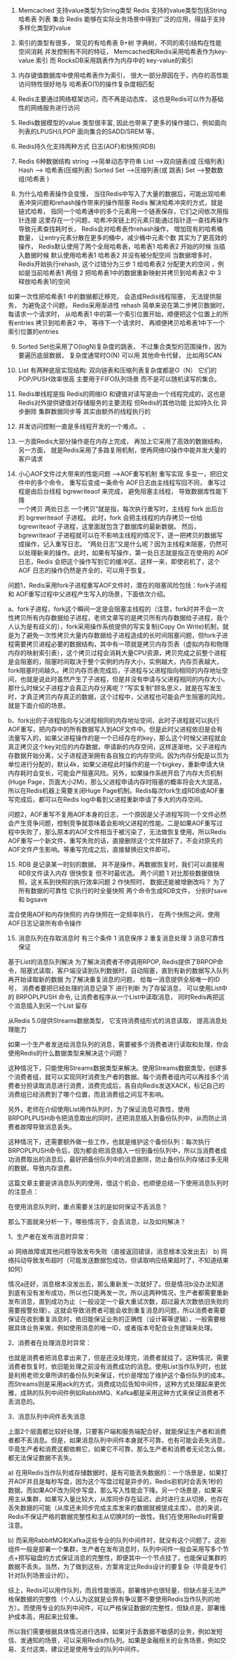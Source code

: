 1.  Memcached 支持value类型为String类型
Redis 支持的value类型包括String 哈希表 列表 集合 
Redis 能够在实际业务场景中得到广泛的应用，得益于支持多样化类型的value

2. 索引的类型有很多， 常见的有哈希表 B+树   字典树，不同的索引结构在性能 空间消耗
并发控制有不同的特征， Memcached和Redis采用哈希表作为key-value 索引
而 RocksDB采用跳表作为内存中的 key-value的索引

3. 内存键值数据库中使用哈希表作为索引， 很大一部分原因在于，内存的高性能访问特性很好地与
哈希表O(1)的操作复杂度相匹配

4. Redis主要通过网络框架访问，而不再是动态库， 这也是Redis可以作为基础性的网络服务进行访问

5. Redis数据模型的value 类型很丰富, 因此也带来了更多的操作接口，例如面向列表的LPUSH/LPOP
面向集合的SADD/SREM 等， 

6. Redis持久化支持两种方式   日志(AOF)和快照(RDB) 

7. Redis 6种数据结构  string -->简单动态字符串   List -->双向链表(或 压缩列表)
Hash --> 哈希表(压缩列表)   Sorted Set -->压缩列表(或 跳表)   Set -->整数数组(哈希表  )

8. 为什么哈希表操作会变慢， 当往Redis中写入了大量的数据后，可能出现哈希表冲突问题和rehash操作带来的操作阻塞
Redis 解决哈希冲突的方式，就是链式哈希， 指同一个哈希通中的多个元素用一个链表保存，它们之间依次用指针连接
这里存在一个问题，哈希冲突链上的元素只能通过指针逐一查找再操作
导致元素查找耗时长， Redis会对哈希表作rehash操作， 增加现有的哈希桶数量， 让entry元素分散在更多的桶中，减少桶中元素个数
其实为了更高效的操作， Redis默认使用了两个全局哈希表，哈希表1  哈希表2 
开始的时候  当插入数据时候 默认使用哈希表1  哈希表2 并没有被分配空间
当数据增多时， Redis开始执行rehash, 这个过错分为三步 
1 给哈希表2 分配更大的空间  ，例如是当前哈希表1 两倍
2 把哈希表1中的数据重新映射并拷贝到哈希表2 中
3 释放哈希表1的空间

如果一次性把哈希表1 中的数据都迁移完， 会造成Redis线程阻塞， 无法提供服务，
为避免这个问题， Redis采用渐进性 rehash
简单来说在第二步拷贝数据时， 每请求一个请求时， 从哈希表1 中的第一个索引位置开始，顺便把这个位置上的所有entries
拷贝到哈希表2 中， 等待下一个请求时， 再顺便拷贝哈希表1中下一个索引位置的entries 

9. Sorted Set也采用了O(logN)复杂度的跳表， 不过集合类型的范围操作，因为要遍历底层数据， 复杂度通常时O(N) 可以用
其他命令代替， 比如用SCAN

10. List  有两种底层实现结构:  双向链表和压缩列表复杂度都是O（N） 它们的POP/PUSH效率很高 主要用于FIFO队列场景
而不是可以随机读写的集合。

11. Redis单线程是指 Redis的网络IO 和键值对读写是由一个线程完成的，这也是Redis对外提供键值对存储服务的主要流程
但Redis的其他功能 比如持久化 异步删除  集群数据同步等  其实由额外的线程执行的

12. 并发访问控制一直是多线程开发的一个难点。 、

13. 一方面Redis大部分操作是在内存上完成， 再加上它采用了高效的数据结构， 
另一方面， 就是Redis采用了多路复用机制，使再网络IO操作中能并发大量的客户请求

14. 小心AOF文件过大带来的性能问题  -->AOF重写机制
重写实现 多变一，把旧文件中的多个命令， 重写后变成一条命令
AOF日志由主线程写回不同， 重写过程是由后台线程 bgrewriteaof 来完成，
避免阻塞主线程， 导致数据库性能下降  
一个拷贝  两处日志
一个拷贝”就是指，每次执行重写时，主线程 fork 出后台的 bgrewriteaof 子进程。
此时，fork 会把主线程的内存拷贝一份给 bgrewriteaof 子进程，这里面就包含了数据库的最新数据。
然后，bgrewriteaof 子进程就可以在不影响主线程的情况下，逐一把拷贝的数据写成操作，记入重写日志。
“两处日志”又是什么呢？因为主线程未阻塞，仍然可以处理新来的操作。此时，如果有写操作，第一处日志就是指正在使用的 AOF 日志，Redis 会把这个操作写到它的缓冲区。这样一来，即使宕机了，这个 AOF 日志的操作仍然是齐全的，可以用于恢复。

问题1，Redis采用fork子进程重写AOF文件时，潜在的阻塞风险包括：fork子进程 和 AOF重写过程中父进程产生写入的场景，下面依次介绍。

a、fork子进程，fork这个瞬间一定是会阻塞主线程的（注意，fork时并不会一次性拷贝所有内存数据给子进程，老师文章写的是拷贝所有内存数据给子进程，我个人认为是有歧义的），fork采用操作系统提供的写实复制(Copy On Write)机制，就是为了避免一次性拷贝大量内存数据给子进程造成的长时间阻塞问题，但fork子进程需要拷贝进程必要的数据结构，其中有一项就是拷贝内存页表（虚拟内存和物理内存的映射索引表），这个拷贝过程会消耗大量CPU资源，拷贝完成之前整个进程是会阻塞的，阻塞时间取决于整个实例的内存大小，实例越大，内存页表越大，fork阻塞时间越久。拷贝内存页表完成后，子进程与父进程指向相同的内存地址空间，也就是说此时虽然产生了子进程，但是并没有申请与父进程相同的内存大小。那什么时候父子进程才会真正内存分离呢？“写实复制”顾名思义，就是在写发生时，才真正拷贝内存真正的数据，这个过程中，父进程也可能会产生阻塞的风险，就是下面介绍的场景。

b、fork出的子进程指向与父进程相同的内存地址空间，此时子进程就可以执行AOF重写，把内存中的所有数据写入到AOF文件中。但是此时父进程依旧是会有流量写入的，如果父进程操作的是一个已经存在的key，那么这个时候父进程就会真正拷贝这个key对应的内存数据，申请新的内存空间，这样逐渐地，父子进程内存数据开始分离，父子进程逐渐拥有各自独立的内存空间。因为内存分配是以页为单位进行分配的，默认4k，如果父进程此时操作的是一个bigkey，重新申请大块内存耗时会变长，可能会产阻塞风险。另外，如果操作系统开启了内存大页机制(Huge Page，页面大小2M)，那么父进程申请内存时阻塞的概率将会大大提高，所以在Redis机器上需要关闭Huge Page机制。Redis每次fork生成RDB或AOF重写完成后，都可以在Redis log中看到父进程重新申请了多大的内存空间。

问题2，AOF重写不复用AOF本身的日志，一个原因是父子进程写同一个文件必然会产生竞争问题，控制竞争就意味着会影响父进程的性能。二是如果AOF重写过程中失败了，那么原本的AOF文件相当于被污染了，无法做恢复使用。所以Redis AOF重写一个新文件，重写失败的话，直接删除这个文件就好了，不会对原先的AOF文件产生影响。等重写完成之后，直接替换旧文件即可。

15. RDB 是记录某一时刻的数据， 并不是操作，再数据恢复时，我们可以直接用RDB文件读入内存 很快恢复
但不时最优选。 两个问题
1 对比那些数据做快照，这关系到快照的执行效率问题
2 作快照时， 数据还能被增删改吗？ 
为了所有数据的可靠性 它执行的时全量快照    两个命令生成RDB文件， 分别时save 和 bgsave

混合使用AOF和内存快照的   内存快照在一定频率执行， 在两个快照之间，使用AOF日志记录所有命令操作


15. 消息队列在存取消息时   有三个条件
1 消息保序
2 重复消息处理
3 消息可靠性保证

基于List的消息队列解决
为了解决消费者不停调用RPOP, Redis提供了BRPOP命令，阻塞式读取，客户端没读到队列数据时，自动阻塞，直到有新的数据写入队列
再开始读取新的数据
为了解决重复消息的问题， 给每一消息提供全局唯一的ID号， 消费者要把已经处理的消息记录下  进行判断
为了存留消息， 可以使用List中的 BRPOPLPUSH 命令, 让消费者程序从一个List中读取消息， 同时Redis再把这个消息插入到另一个List
留存

从Redis 5.0提供Streams数据类型， 它支持消费组形式的消息读取， 提高消息处理能力

如果一个生产者发送给消息队列的消息，需要被多个消费者进行读取和处理，你会使用Redis的什么数据类型来解决这个问题？

这种情况下，只能使用Streams数据类型来解决。使用Streams数据类型，创建多个消费者组，就可以实现同时消费生产者的数据。每个消费者组内可以再挂多个消费者分担读取消息进行消费，消费完成后，各自向Redis发送XACK，标记自己的消费组已经消费到了哪个位置，而且消费组之间互不影响。

另外，老师在介绍使用List用作队列时，为了保证消息可靠性，使用BRPOPLPUSH命令把消息取出的同时，还把消息插入到备份队列中，从而防止消费者故障导致消息丢失。

这种情况下，还需要额外做一些工作，也就是维护这个备份队列：每次执行BRPOPLPUSH命令后，因为都会把消息插入一份到备份队列中，所以当消费者成功消费取出的消息后，最好把备份队列中的消息删除，防止备份队列存储过多无用的数据，导致内存浪费。

这篇文章主要是讲消息队列的使用，借这个机会，也顺便总结一下使用消息队列时的注意点：

在使用消息队列时，重点需要关注的是如何保证不丢消息？

那么下面就来分析一下，哪些情况下，会丢消息，以及如何解决？

1、生产者在发布消息时异常：

a) 网络故障或其他问题导致发布失败（直接返回错误，消息根本没发出去）
b) 网络抖动导致发布超时（可能发送数据包成功，但读取响应结果超时了，不知道结果如何）

情况a还好，消息根本没发出去，那么重新发一次就好了。但是情况b没办法知道到底有没有发布成功，所以也只能再发一次。所以这两种情况，生产者都需要重新发布消息，直到成功为止（一般设定一个最大重试次数，超过最大次数依旧失败的需要报警处理）。这就会导致消费者可能会收到重复消息的问题，所以消费者需要保证在收到重复消息时，依旧能保证业务的正确性（设计幂等逻辑），一般需要根据具体业务来做，例如使用消息的唯一ID，或者版本号配合业务逻辑来处理。

2、消费者在处理消息时异常：

也就是消费者把消息拿出来了，但是还没处理完，消费者就挂了。这种情况，需要消费者恢复时，依旧能处理之前没有消费成功的消息。使用List当作队列时，也就是利用老师文章所讲的备份队列来保证，代价是增加了维护这个备份队列的成本。而Streams则是采用ack的方式，消费成功后告知中间件，这种方式处理起来更优雅，成熟的队列中间件例如RabbitMQ、Kafka都是采用这种方式来保证消费者不丢消息的。

3、消息队列中间件丢失消息

上面2个层面都比较好处理，只要客户端和服务端配合好，就能保证生产者和消费者都不丢消息。但是，如果消息队列中间件本身就不可靠，也有可能会丢失消息，毕竟生产者和消费这都依赖它，如果它不可靠，那么生产者和消费者无论怎么做，都无法保证数据不丢失。

a) 在用Redis当作队列或存储数据时，是有可能丢失数据的：一个场景是，如果打开AOF并且是每秒写盘，因为这个写盘过程是异步的，Redis宕机时会丢失1秒的数据。而如果AOF改为同步写盘，那么写入性能会下降。另一个场景是，如果采用主从集群，如果写入量比较大，从库同步存在延迟，此时进行主从切换，也存在丢失数据的可能（从库还未同步完成主库发来的数据就被提成主库）。总的来说，Redis不保证严格的数据完整性和主从切换时的一致性。我们在使用Redis时需要注意。

b) 而采用RabbitMQ和Kafka这些专业的队列中间件时，就没有这个问题了。这些组件一般是部署一个集群，生产者在发布消息时，队列中间件一般会采用写多个节点+预写磁盘的方式保证消息的完整性，即便其中一个节点挂了，也能保证集群的数据不丢失。当然，为了做到这些，方案肯定比Redis设计的要复杂（毕竟是专们针对队列场景设计的）。

综上，Redis可以用作队列，而且性能很高，部署维护也很轻量，但缺点是无法严格保数据的完整性（个人认为这就是业界有争议要不要使用Redis当作队列的地方）。而使用专业的队列中间件，可以严格保证数据的完整性，但缺点是，部署维护成本高，用起来比较重。

所以我们需要根据具体情况进行选择，如果对于丢数据不敏感的业务，例如发短信、发通知的场景，可以采用Redis作队列。如果是金融相关的业务场景，例如交易、支付这类，建议还是使用专业的队列中间件。